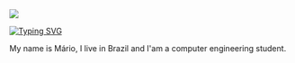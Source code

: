 <img src="https://capsule-render.vercel.app/api?type=waving&color=FF0000&height=130&section=header"/>

[![Typing SVG](https://readme-typing-svg.herokuapp.com/?color=FF0000&size=35&center=true&vCenter=true&width=1000&lines=Hi+everybody!,+My+name+is+Mário+:%29)](https://git.io/typing-svg)


My name is Mário, I live in Brazil and I'am a computer engineering student.
 
